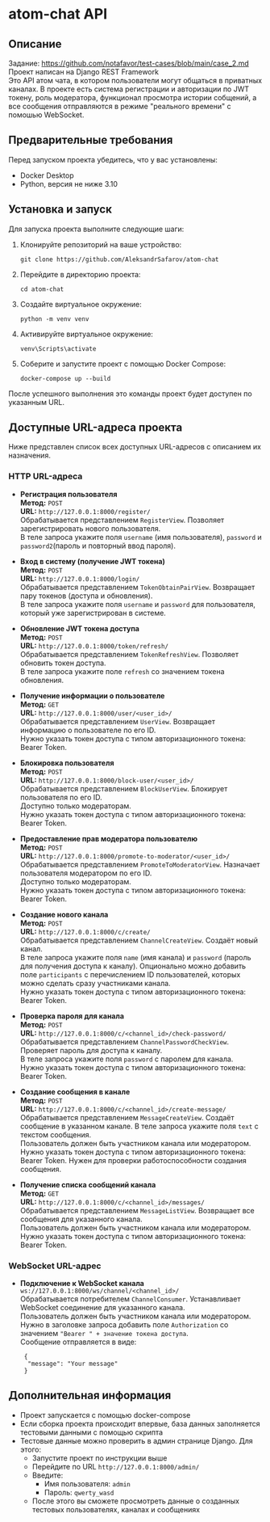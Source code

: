 # atom-chat API

## Описание

Задание: https://github.com/notafavor/test-cases/blob/main/case_2.md  
Проект написан на Django REST Framework  
Это API атом чата, в котором пользователи могут общаться в приватных каналах. В проекте есть система регистрации и авторизации по JWT токену, роль модератора, 
функционал просмотра истории собщений, а все сообщения отправляются в режиме "реального времени" с помошью WebSocket.  

## Предварительные требования

Перед запуском проекта убедитесь, что у вас установлены:

- Docker Desktop
- Python, версия не ниже 3.10

## Установка и запуск

Для запуска проекта выполните следующие шаги:

1. Клонируйте репозиторий на ваше устройство:
   ```
   git clone https://github.com/AleksandrSafarov/atom-chat
   ```
2. Перейдите в директорию проекта:
   ```
   cd atom-chat
   ```
3. Создайте виртуальное окружение:
   ```
   python -m venv venv
   ```
4. Активируйте виртуальное окружение:
   ```
   venv\Scripts\activate
   ```
5. Соберите и запустите проект с помощью Docker Compose:
   ```
   docker-compose up --build
   ```

После успешного выполнения это команды проект будет доступен по указанным URL.

## Доступные URL-адреса проекта

Ниже представлен список всех доступных URL-адресов с описанием их назначения.

### HTTP URL-адреса

- **Регистрация пользователя**  
  **Метод:** `POST`  
  **URL:** `http://127.0.0.1:8000/register/`  
  Обрабатывается представлением `RegisterView`. Позволяет зарегистрировать нового пользователя.  
  В теле запроса укажите поля `username` (имя пользователя), `password` и `password2`(пароль и повторный ввод пароля).

- **Вход в систему (получение JWT токена)**  
  **Метод:** `POST`  
  **URL:** `http://127.0.0.1:8000/login/`  
  Обрабатывается представлением `TokenObtainPairView`. Возвращает пару токенов (доступа и обновления).  
  В теле запроса укажите поля `username` и `password` для пользователя, который уже зарегистрирован в системе.  

- **Обновление JWT токена доступа**  
  **Метод:** `POST`  
  **URL:** `http://127.0.0.1:8000/token/refresh/`  
  Обрабатывается представлением `TokenRefreshView`. Позволяет обновить токен доступа.  
  В теле запроса укажите поле `refresh` со значением токена обновления.

- **Получение информации о пользователе**  
  **Метод:** `GET`  
  **URL:** `http://127.0.0.1:8000/user/<user_id>/`  
  Обрабатывается представлением `UserView`. Возвращает информацию о пользователе по его ID.  
  Нужно указать токен доступа с типом авторизационного токена: Bearer Token.

- **Блокировка пользователя**  
  **Метод:** `POST`  
  **URL:** `http://127.0.0.1:8000/block-user/<user_id>/`  
  Обрабатывается представлением `BlockUserView`. Блокирует пользователя по его ID.  
  Доступно только модераторам.  
  Нужно указать токен доступа с типом авторизационного токена: Bearer Token.

- **Предоставление прав модератора пользователю**  
  **Метод:** `POST`  
  **URL:** `http://127.0.0.1:8000/promote-to-moderator/<user_id>/`  
  Обрабатывается представлением `PromoteToModeratorView`. Назначает пользователя модератором по его ID.  
  Доступно только модераторам.  
  Нужно указать токен доступа с типом авторизационного токена: Bearer Token.

- **Создание нового канала**  
  **Метод:** `POST`  
  **URL:** `http://127.0.0.1:8000/c/create/`  
  Обрабатывается представлением `ChannelCreateView`. Создаёт новый канал.  
  В теле запроса укажите поля `name` (имя канала) и `password` (пароль для получения доступа к каналу). Опционально можно добавить поле `participants` с перечислением ID пользователей, которых можно сделать сразу участниками канала.  
  Нужно указать токен доступа с типом авторизационного токена: Bearer Token.

- **Проверка пароля для канала**  
  **Метод:** `POST`  
  **URL:** `http://127.0.0.1:8000/c/<channel_id>/check-password/`  
  Обрабатывается представлением `ChannelPasswordCheckView`. Проверяет пароль для доступа к каналу.  
  В теле запроса укажите поля `password` с паролем для канала.  
  Нужно указать токен доступа с типом авторизационного токена: Bearer Token.

- **Создание сообщения в канале**  
  **Метод:** `POST`  
  **URL:** `http://127.0.0.1:8000/c/<channel_id>/create-message/`  
  Обрабатывается представлением `MessageCreateView`. Создаёт сообщение в указанном канале.
  В теле запроса укажите поля `text` с текстом сообщения.   
  Пользователь должен быть участником канала или модератором.  
  Нужно указать токен доступа с типом авторизационного токена: Bearer Token.
  Нужен для проверки работоспособности создания сообщения.

- **Получение списка сообщений канала**  
  **Метод:** `GET`  
  **URL:** `http://127.0.0.1:8000/c/<channel_id>/messages/`  
  Обрабатывается представлением `MessageListView`. Возвращает все сообщения для указанного канала.  
  Пользователь должен быть участником канала или модератором.  
  Нужно указать токен доступа с типом авторизационного токена: Bearer Token.

### WebSocket URL-адрес

- **Подключение к WebSocket канала**  
  `ws://127.0.0.1:8000/ws/channel/<channel_id>/`  
  Обрабатывается потребителем `ChannelConsumer`. Устанавливает WebSocket соединение для указанного канала.  
  Пользователь должен быть участником канала или модератором.  
  Нужно в заголовке запроса добавить поле `Authorization` со значением `"Bearer " + значение токена доступа`.  
  Сообщение отправляется в виде:
  ```
   {
    "message": "Your message"
   }
  ```


## Дополнительная информация
- Проект запускается с помощью docker-compose
- Если сборка проекта происходит впервые, база данных заполняется тестовыми данными с помощью скрипта
- Тестовые данные можно проверить в админ странице Django. Для этого:
  - Запустите проект по инструкции выше
  - Перейдите по URL `http://127.0.0.1:8000/admin/`
  - Введите:
    - Имя пользователя: `admin`
    - Пароль: `qwerty_wasd`
  - После этого вы сможете просмотреть данные о созданных тестовых пользователях, каналах и сообщениях
